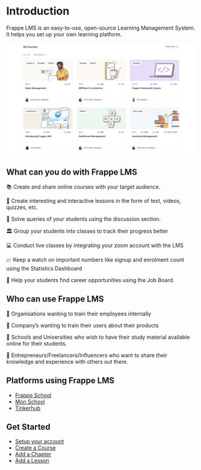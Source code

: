 # Introduction

Frappe LMS is an easy-to-use, open-source Learning Management System. It helps you set up your own learning platform.

![Courses](./images/course-list.png)

## What can you do with Frappe LMS

📚 Create and share online courses with your target audience.

📝 Create interesting and interactive lessons in the form of text, videos, quizzes, etc.

💬 Solve queries of your students using the discussion section.

🏛 Group your students into classes to track their progress better

💻 Conduct live classes by integrating your zoom account with the LMS

📈 Keep a watch on important numbers like signup and enrolment count using the Statistics Dashboard

💼 Help your students find career opportunities using the Job Board.

## Who can use Frappe LMS

🚀 Organisations wanting to train their employees internally

🚀 Company’s wanting to train their users about their products

🚀 Schools and Universities who wish to have their study material available online for their students.

🚀 Entrepreneurs/Freelancers/Influencers who want to share their knowledge and experience with others out there.

## Platforms using Frappe LMS

 - [Frappe School](https://frappe.school/courses)
 - [Mon School](https://mon.school/courses)
 - [Tinkerhub](https://tinkerhub.frappe.cloud/courses)

 ## Get Started

 - [Setup your account](./get-started/setup-your-account.md)
 - [Create a Course](./course-creation/create-a-course.md)
 - [Add a Chapter](./course-creation/add-a-chapter.md)
 - [Add a Lesson](./course-creation/add-a-lesson.md)